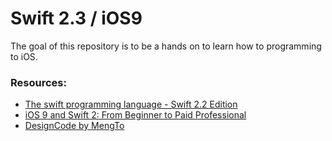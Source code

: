 # Swift 2.3 / iOS9

The goal of this repository is to be a hands on to learn how to programming to iOS.

### Resources:
  - [The swift programming language - Swift 2.2 Edition]
  - [iOS 9 and Swift 2: From Beginner to Paid Professional]
  - [DesignCode by MengTo]

   [The swift programming language - Swift 2.2 Edition]: <https://itunes.apple.com/us/book/swift-programming-language/id881256329?mt=11>
   [iOS 9 and Swift 2: From Beginner to Paid Professional]:<https://www.udemy.com/ios9-swift/>
   [DesignCode by MengTo]:<https://designcode.io/>

